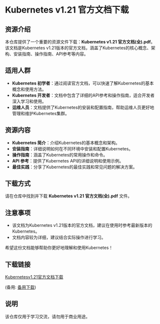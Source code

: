 # Kubernetes v1.21 官方文档下载

## 资源介绍

本仓库提供了一个重要的资源文件下载：**Kubernetes v1.21 官方文档(全).pdf**。该文档是Kubernetes v1.21版本的官方文档，涵盖了Kubernetes的核心概念、架构、安装指南、操作指南、API参考等内容。

## 适用人群

- **Kubernetes 初学者**：通过阅读官方文档，可以快速了解Kubernetes的基本概念和使用方法。
- **Kubernetes 开发者**：文档中包含了详细的API参考和操作指南，适合开发者深入学习和使用。
- **运维人员**：文档提供了Kubernetes的安装和配置指南，帮助运维人员更好地管理和维护Kubernetes集群。

## 资源内容

- **Kubernetes 简介**：介绍Kubernetes的基本概念和架构。
- **安装指南**：详细说明如何在不同环境中安装和配置Kubernetes。
- **操作指南**：涵盖了Kubernetes的常用操作和命令。
- **API 参考**：提供了Kubernetes API的详细说明和使用示例。
- **最佳实践**：分享了Kubernetes的最佳实践和常见问题的解决方案。

## 下载方式

请在仓库中找到并下载 **Kubernetes v1.21 官方文档(全).pdf** 文件。

## 注意事项

- 该文档为Kubernetes v1.21版本的官方文档，建议在使用时参考最新版本的Kubernetes。
- 文档内容较为详细，建议结合实际操作进行学习。

希望这份文档能够帮助你更好地理解和使用Kubernetes！

## 下载链接
[Kubernetesv1.21官方文档下载](https://pan.quark.cn/s/8d0a7a771cb2) 

(备用: [备用下载](https://pan.baidu.com/s/1lboZRlXL7f9PBurkFDRngw?pwd=1234))

## 说明

该仓库仅用于学习交流，请勿用于商业用途。
